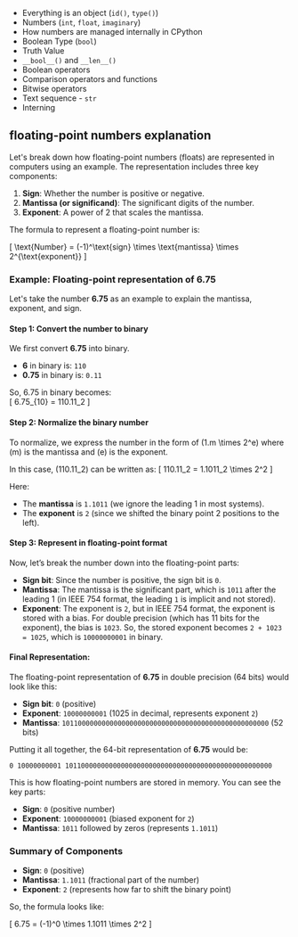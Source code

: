 - Everything is an object (`id()`, `type()`)
- Numbers (`int`, `float`, `imaginary`)
- How numbers are managed internally in CPython
- Boolean Type (`bool`)
- Truth Value
- `__bool__()` and `__len__()`
- Boolean operators
- Comparison operators and functions
- Bitwise operators
- Text sequence - `str`
- Interning



## floating-point numbers explanation
Let's break down how floating-point numbers (floats) are represented in computers using an example. The representation includes three key components:

1. **Sign**: Whether the number is positive or negative.
2. **Mantissa (or significand)**: The significant digits of the number.
3. **Exponent**: A power of 2 that scales the mantissa.

The formula to represent a floating-point number is:

\[
\text{Number} = (-1)^\text{sign} \times \text{mantissa} \times 2^{\text{exponent}}
\]

### Example: Floating-point representation of 6.75
Let's take the number **6.75** as an example to explain the mantissa, exponent, and sign.

#### Step 1: Convert the number to binary
We first convert **6.75** into binary.

- **6** in binary is: `110`
- **0.75** in binary is: `0.11`

So, 6.75 in binary becomes:  
\[
6.75_{10} = 110.11_2
\]

#### Step 2: Normalize the binary number
To normalize, we express the number in the form of \(1.m \times 2^e\) where \(m\) is the mantissa and \(e\) is the exponent.

In this case, \(110.11_2\) can be written as:
\[
110.11_2 = 1.1011_2 \times 2^2
\]

Here:
- The **mantissa** is `1.1011` (we ignore the leading 1 in most systems).
- The **exponent** is `2` (since we shifted the binary point 2 positions to the left).
  
#### Step 3: Represent in floating-point format
Now, let’s break the number down into the floating-point parts:

- **Sign bit**: Since the number is positive, the sign bit is `0`.
- **Mantissa**: The mantissa is the significant part, which is `1011` after the leading 1 (in IEEE 754 format, the leading `1` is implicit and not stored).
- **Exponent**: The exponent is `2`, but in IEEE 754 format, the exponent is stored with a bias. For double precision (which has 11 bits for the exponent), the bias is `1023`. So, the stored exponent becomes `2 + 1023 = 1025`, which is `10000000001` in binary.

#### Final Representation:
The floating-point representation of **6.75** in double precision (64 bits) would look like this:

- **Sign bit**: `0` (positive)
- **Exponent**: `10000000001` (1025 in decimal, represents exponent `2`)
- **Mantissa**: `1011000000000000000000000000000000000000000000000000` (52 bits)

Putting it all together, the 64-bit representation of **6.75** would be:

```
0 10000000001 1011000000000000000000000000000000000000000000000000
```

This is how floating-point numbers are stored in memory. You can see the key parts:
- **Sign**: `0` (positive number)
- **Exponent**: `10000000001` (biased exponent for `2`)
- **Mantissa**: `1011` followed by zeros (represents `1.1011`)

### Summary of Components
- **Sign**: `0` (positive)
- **Mantissa**: `1.1011` (fractional part of the number)
- **Exponent**: `2` (represents how far to shift the binary point)

So, the formula looks like:

\[
6.75 = (-1)^0 \times 1.1011 \times 2^2
\]


